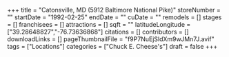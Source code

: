 +++
title = "Catonsville, MD (5912 Baltimore National Pike)"
storeNumber = ""
startDate = "1992-02-25"
endDate = ""
cuDate = ""
remodels = []
stages = []
franchisees = []
attractions = []
sqft = ""
latitudeLongitude = ["39.28648827","-76.73636868"]
citations = []
contributors = []
downloadLinks = []
pageThumbnailFile = "f9P7NuEjSldXm9wJMn7J.avif"
tags = ["Locations"]
categories = ["Chuck E. Cheese's"]
draft = false
+++
